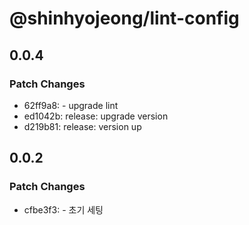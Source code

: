 # @shinhyojeong/lint-config

## 0.0.4

### Patch Changes

- 62ff9a8: - upgrade lint
- ed1042b: release: upgrade version
- d219b81: release: version up

## 0.0.2

### Patch Changes

- cfbe3f3: - 초기 세팅
